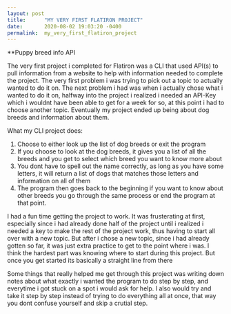 ```yaml
---
layout: post
title:      "MY VERY FIRST FLATIRON PROJECT"
date:       2020-08-02 19:03:20 -0400
permalink:  my_very_first_flatiron_project
---
```



**Puppy breed info API

The very first project i completed for Flatiron was a CLI that used API(s) to pull information from a website to help with information needed to complete the project. The very first problem i was trying to pick out a topic to actually wanted to do it on. The next problem i had was when i actually chose what i wanted to do it on, halfway into the project i realized i needed an API-Key which i wouldnt have been able to get for a week for so, at this point i had to choose another topic. Eventually my project ended up being about dog breeds and information about them.

What my CLI project does:
1. Choose to either look up the list of dog breeds or exit the program
2. If you choose to look at the dog breeds, it gives you a list of all the breeds and you get to select which breed you want to know more about
3. You dont have to spell out the name correctly, as long as you have some letters, it will return a list of dogs that matches those letters and information on all of them
4. The program then goes back to the beginning if you want to know about other breeds you go through the same process or end the program at that point.

I had a fun time getting the project to work. It was frusterating at first, especially since i had already done half of the project until i realized i needed a key to make the rest of the project work, thus having to start all over with a new topic. But after i chose a new topic, since i had already gotten so far, it was just extra practice to get to the point where i was. I think the hardest part was knowing where to start during this project. But once you get started its basically a straight line from there

Some things that really helped me get through this project was writing down notes about what exactly i wanted the program to do step by step, and everytime i got stuck on a spot i would ask for help. I also would try and take it step by step instead of trying to do everything all at once, that way you dont confuse yourself and skip a crutial step.



